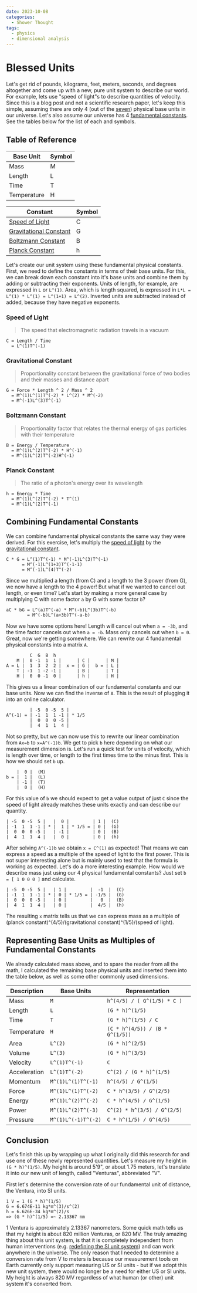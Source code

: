 ```yaml
---
date: 2023-10-08
categories:
  - Shower Thought
tags:
  - physics
  - dimensional analysis
---
```


# Blessed Units

Let's get rid of pounds, kilograms, feet, meters, seconds, and degrees altogether and come up with a new, pure unit system to describe our world. For example, lets use "speed of light"s to describe quantities of velocity. Since this is a blog post and not a scientific research paper, let's keep this simple, assuming there are only 4 (out of the [seven](https://en.wikipedia.org/wiki/SI_base_unit)) physical base units in our universe. Let's also assume our universe has 4 [fundamental constants](https://en.wikipedia.org/wiki/Physical_constant). See the tables below for the list of each and symbols.

## Table of Reference

| Base Unit | Symbol |
| --------- | ------ |
| Mass | M |
| Length | L |
| Time | T |
| Temperature | H |

| Constant | Symbol |
| -------- | ------ |
| [Speed of Light](#speed-of-light) | C |
| [Gravitational Constant](#gravitational-constant) | G |
| [Boltzmann Constant](#boltzmann-constant) | B |
| [Planck Constant](#planck-constant) | h |

Let's create our unit system using these fundamental physical constants. First, we need to define the constants in terms of their base units. For this, we can break down each constant into it's base units and combine them by adding or subtracting their exponents. Units of length, for example, are expressed in `L` or `L^(1)`. Area, which is length squared, is expressed in `L*L = L^(1) * L^(1) = L^(1+1) = L^(2)`. Inverted units are subtracted instead of added, because they have negative exponents.

### Speed of Light

> The speed that electromagnetic radiation travels in a vacuum

```
C = Length / Time
  = L^(1)T^(-1)
```

### Gravitational Constant

> Proportionality constant between the gravitational force of two bodies and their masses and distance apart

```
G = Force * Length ^ 2 / Mass ^ 2
  = M^(1)L^(1)T^(-2) * L^(2) * M^(-2)
  = M^(-1)L^(3)T^(-1)
```

### Boltzmann Constant

> Proportionality factor that relates the thermal energy of gas particles with their temperature

```
B = Energy / Temperature
  = M^(1)L^(2)T^(-2) * H^(-1)
  = M^(1)L^(2)T^(-2)H^(-1)
```

### Planck Constant

> The ratio of a photon's energy over its wavelength

```
h = Energy * Time
  = M^(1)L^(2)T^(-2) * T^(1)
  = M^(1)L^(2)T^(-1)
```

## Combining Fundamental Constants

We can combine fundamental physical constants the same way they were derived. For this exercise, let's multiply the [speed of light](#speed-of-light) by the [gravitational constant](#gravitational-constant).

```
C * G = L^(1)T^(-1) * M^(-1)L^(3)T^(-1)
      = M^(-1)L^(1+3)T^(-1-1)
      = M^(-1)L^(4)T^(-2)
```

Since we multiplied a length (from C) and a length to the 3 power (from G), we now have a length to the 4 power! But what if we wanted to cancel out length, or even time? Let's start by making a more general case by multiplying C with some factor `a` by G with some factor `b`?

```
aC * bG = L^(a)T^(-a) * M^(-b)L^(3b)T^(-b)
        = M^(-b)L^(a+3b)T^(-a-b)
```

Now we have some options here! Length will cancel out when `a = -3b`, and the time factor cancels out when `a = -b`. Mass only cancels out when `b = 0`. Great, now we're getting somewhere. We can rewrite our 4 fundamental physical constants into a matrix `A`.

```
         C  G  B  h
    M |  0 -1  1  1 |      | C |      | M |
A = L |  1  3  2  2 |  x = | G |  b = | L |
    T | -1  1 -2 -1 |      | B |      | T |
    H |  0  0 -1  0 |      | h |      | H |
```

This gives us a linear combination of our fundamental constants and our base units. Now we can find the inverse of `A`. This is the result of plugging it into an online calculator.

```
         | -5  0 -5  5 |
A^(-1) = | -1  1  1 -1 | * 1/5
         |  0  0  0 -5 |
         |  4  1  1  4 |
```

Not so pretty, but we can now use this to rewrite our linear combination from `Ax=b` to `x=A^(-1)b`. We get to pick `b` here depending on what our measurement dimension is. Let's run a quick test for units of velocity, which is length over time, or length to the first times time to the minus first. This is how we should set `b` up.

```
    |  0 |  (M)
b = |  1 |  (L)
    | -1 |  (T)
    |  0 |  (H)
```

For this value of `b` we should expect to get a value output of just `C` since the speed of light already matches these units exactly and can describe our quantity.

```
| -5  0 -5  5 |   |  0 |         | 1 |  (C)
| -1  1  1 -1 | * |  1 | * 1/5 = | 0 |  (G)
|  0  0  0 -5 |   | -1 |         | 0 |  (B)
|  4  1  1  4 |   |  0 |         | 0 |  (h)
```

After solving `A^(-1)b` we obtain `x = C^(1)` as expected! That means we can express a speed as a multiple of the speed of light to the first power. This is not super interesting alone but is mainly used to test that the formula is working as expected. Let's do a more interesting example. How would we describe mass just using our 4 physical fundamental constants? Just set `b = [ 1 0 0 0 ]` and calculate.

```
| -5  0 -5  5 |   | 1 |         |  -1  |  (C)
| -1  1  1 -1 | * | 0 | * 1/5 = | -1/5 |  (G)
|  0  0  0 -5 |   | 0 |         |   0  |  (B)
|  4  1  1  4 |   | 0 |         |  4/5 |  (h)
```

The resulting `x` matrix tells us that we can express mass as a multiple of (planck constant)^(4/5)/(gravitational constant)^(1/5)/(speed of light).

## Representing Base Units as Multiples of Fundamental Constants

We already calculated mass above, and to spare the reader from all the math, I calculated the remaining base physical units and inserted them into the table below, as well as some other commonly used dimensions.

| Description | Base Units | Representation |
| ----------- | ---------- | -------------- |
| Mass | `M` | `h^(4/5) / ( G^(1/5) * C )` |
| Length | `L` | `(G * h)^(1/5)` |
| Time | `T` | `(G * h)^(1/5) / C` |
| Temperature | `H` | `(C * h^(4/5)) / (B * G^(1/5))` |
| Area | `L^(2)` | `(G * h)^(2/5)` |
| Volume | `L^(3)` | `(G * h)^(3/5)` |
| Velocity | `L^(1)T^(-1)` | `C` |
| Acceleration | `L^(1)T^(-2)` | `C^(2) / (G * h)^(1/5)` |
| Momentum | `M^(1)L^(1)T^(-1)` | `h^(4/5) / G^(1/5)` |
| Force | `M^(1)L^(1)T^(-2)` | `C * h^(3/5) / G^(2/5)` |
| Energy | `M^(1)L^(2)T^(-2)` | `C * h^(4/5) / G^(1/5)` |
| Power | `M^(1)L^(2)T^(-3)` | `C^(2) * h^(3/5) / G^(2/5)` |
| Pressure | `M^(1)L^(-1)T^(-2)` | `C * h^(1/5) / G^(4/5)` |

## Conclusion

Let's finish this up by wrapping up what I originally did this research for and use one of these newly represented quantities. Let's measure my height in `(G * h)^(1/5)`. My height is around 5'9", or about 1.75 meters, let's translate it into our new unit of length, called "Venturas", abbreviated "V".

First let's determine the conversion rate of our fundamental unit of distance, the Ventura, into SI units.

```
1 V = 1 (G * h)^(1/5)
G = 6.674E-11 kg*m^(3)/s^(2)
h = 6.626E-34 kg*m^(2)/s
=> (G * h)^(1/5) =~ 2.13367 nm
```

1 Ventura is approximately 2.13367 nanometers. Some quick math tells us that my height is about 820 million Venturas, or 820 MV. The truly amazing thing about this unit system, is that it is completely independent from human interventions (e.g. [redefining the SI unit system](https://www.npl.co.uk/si-units/the-redefinition-of-the-si-units)) and can work anywhere in the universe. The only reason that I needed to determine a conversion rate from V to meters is because our measurement tools on Earth currently only support measuring US or SI units - but if we adopt this new unit system, there would no longer be a need for either US or SI units. My height is always 820 MV regardless of what human (or other) unit system it's converted from.